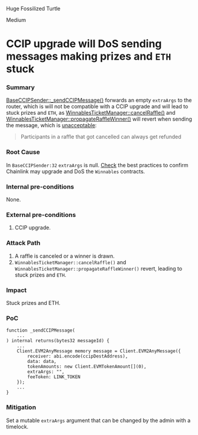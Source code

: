 Huge Fossilized Turtle

Medium

# CCIP upgrade will DoS sending messages making prizes and `ETH` stuck

### Summary

[BaseCCIPSender::_sendCCIPMessage()](https://github.com/sherlock-audit/2024-08-winnables-raffles/blob/main/public-contracts/contracts/BaseCCIPSender.sol#L32) forwards an empty `extraArgs` to the router, which is will not be compatible with a CCIP upgrade and will lead to stuck prizes and `ETH`, as [WinnablesTicketManager::cancelRaffle()](https://github.com/sherlock-audit/2024-08-winnables-raffles/blob/main/public-contracts/contracts/WinnablesTicketManager.sol#L278) and [WinnablesTicketManager::propagateRaffleWinner()](https://github.com/sherlock-audit/2024-08-winnables-raffles/blob/main/public-contracts/contracts/WinnablesTicketManager.sol#L334) will revert when sending the message, which is [unacceptable](https://github.com/sherlock-audit/2024-08-winnables-raffles-0xsimao/tree/main?tab=readme-ov-file#q-please-discuss-any-design-choices-you-made):
> Participants in a raffle that got cancelled can always get refunded

### Root Cause

In `BaseCCIPSender:32` `extraArgs` is null. [Check](https://docs.chain.link/ccip/getting-started#sending-data) the best practices to confirm Chainlink may upgrade and DoS the `Winnables` contracts.

### Internal pre-conditions

None.

### External pre-conditions

1. CCIP upgrade.

### Attack Path

1. A raffle is canceled or a winner is drawn.
2. `WinnablesTicketManager::cancelRaffle()` and `WinnablesTicketManager::propagateRaffleWinner()` revert, leading to stuck prizes and `ETH`.

### Impact

Stuck prizes and ETH.

### PoC

```solidity
function _sendCCIPMessage(
    ...
) internal returns(bytes32 messageId) {
    ...
    Client.EVM2AnyMessage memory message = Client.EVM2AnyMessage({
        receiver: abi.encode(ccipDestAddress),
        data: data,
        tokenAmounts: new Client.EVMTokenAmount[](0),
        extraArgs: "",
        feeToken: LINK_TOKEN
    });
    ...
}
```

### Mitigation

Set a mutable `extraArgs` argument that can be changed by the admin with a timelock.